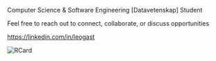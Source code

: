 Computer Science & Software Engineering [Datavetenskap] Student

Feel free to reach out to connect, collaborate, or discuss opportunities

https://linkedin.com/in/leogast

![RCard](https://github.com/leogast/leogast/assets/87450778/702beec3-023d-4330-89f3-eee6ead815c4)
 
<!--
**leogast/leogast** is a ✨ _special_ ✨ repository because its `README.md` (this file) appears on your GitHub profile.

Here are some ideas to get you started:

- 🔭 I’m currently working on ...
- 🌱 I’m currently learning ...
- 👯 I’m looking to collaborate on ...
- 🤔 I’m looking for help with ...
- 💬 Ask me about ...
- 📫 How to reach me: ...
- 😄 Pronouns: ...
- ⚡ Fun fact: ...
-->

